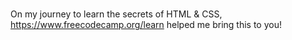 # 

On my journey to learn the secrets of HTML & CSS, https://www.freecodecamp.org/learn helped me bring this to you!